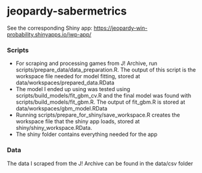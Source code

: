 jeopardy-sabermetrics
=====================

See the corresponding Shiny app: https://jeopardy-win-probability.shinyapps.io/jwp-app/

### Scripts
* For scraping and processing games from J! Archive, run scripts/prepare_data/data_preparation.R. The output of this script is the workspace file needed for model fitting, stored at data/workspaces/prepared_data.RData
* The model I ended up using was tested using scripts/build_models/fit_gbm_cv.R and the final model was found with scripts/build_models/fit_gbm.R. The output of fit_gbm.R is stored at data/workspaces/gbm_model.RData
* Running scripts/prepare_for_shiny/save_workspace.R creates the workspace file that the shiny app loads, stored at shiny/shiny_workspace.RData.
* The shiny folder contains everything needed for the app

### Data
The data I scraped from the J! Archive can be found in the data/csv folder
